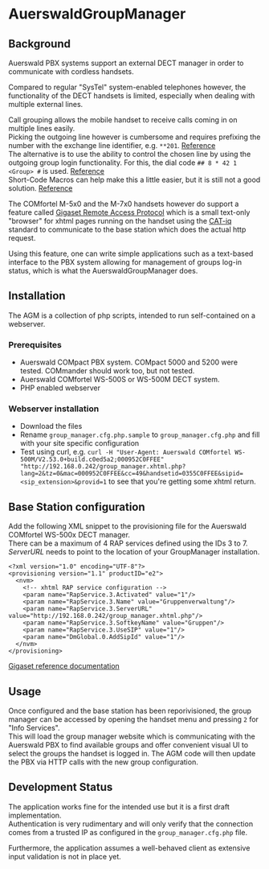 # AuerswaldGroupManager

## Background

Auerswald PBX systems support an external DECT manager in order to communicate with cordless handsets.

Compared to regular "SysTel" system-enabled telephones however, the functionality of the DECT handsets
is limited, especially when dealing with multiple external lines.

Call grouping allows the mobile handset to receive calls coming in on multiple lines easily.  
Picking the outgoing line however is cumbersome and requires prefixing the number
with the exchange line identifier, e.g. `**201`. [Reference](https://docs.auerswald.de/COMpact_5200_5500_R/Help_en_12/index.html#page/Buch1/gezieltvoipzugang_reference.html)  
The alternative is to use the ability to control the chosen line by using the outgoing group
login functionality. For this, the dial code `## 8 * 42 1 <Group> #` is used. [Reference](https://docs.auerswald.de/COMpact_5200_5500_R/Help_en_12/index.html#page/Buch1/gruppen_reference.html)  
Short-Code Macros can help make this a little easier, but it is still not a good solution. [Reference](https://docs.auerswald.de/COMpact_5200_5500_R/Help_en_12/index.html#page/Buch1/kurzwahlmakros_verwaltung_reference.html)

The COMfortel M-5x0 and the M-7x0 handsets however do support a feature called [Gigaset Remote Access Protocol](https://teamwork.gigaset.com/gigawiki/display/GPPPO/RAP+2.1) which is a small text-only "browser" for xhtml pages running on the handset using the [CAT-iq](https://en.wikipedia.org/wiki/CAT-iq) standard to communicate to the base station which does the actual http request.

Using this feature, one can write simple applications such as a text-based interface to the PBX system allowing for management of groups log-in status, which is what the AuerswaldGroupManager does.

## Installation

The AGM is a collection of php scripts, intended to run self-contained on a webserver.

### Prerequisites

- Auerswald COMpact PBX system. COMpact 5000 and 5200 were tested. COMmander should work too, but not tested.
- Auerswald COMfortel WS-500S or WS-500M DECT system.
- PHP enabled webserver

### Webserver installation

- Download the files
- Rename `group_manager.cfg.php.sample` to `group_manager.cfg.php` and fill with your site specific configuration
- Test using curl, e.g. `curl -H "User-Agent: Auerswald COMfortel WS-500M/V2.53.0+build.c0ed5a2;000952C0FFEE" "http://192.168.0.242/group_manager.xhtml.php?lang=2&tz=0&mac=000952C0FFEE&cc=49&handsetid=0355C0FFEE&sipid=<sip_extension>&provid=1` to see that you're getting some xhtml return.

## Base Station configuration

Add the following XML snippet to the provisioning file for the Auerswald COMfortel WS-500x DECT manager.  
There can be a maximum of 4 RAP services defined using the IDs 3 to 7.  
_ServerURL_ needs to point to the location of your GroupManager installation.

```
<?xml version="1.0" encoding="UTF-8"?>
<provisioning version="1.1" productID="e2">
  <nvm>
    <!-- xhtml RAP service configuration -->
    <param name="RapService.3.Activated" value="1"/>
    <param name="RapService.3.Name" value="Gruppenverwaltung"/>
    <param name="RapService.3.ServerURL" value="http://192.168.0.242/group_manager.xhtml.php"/>
    <param name="RapService.3.SoftkeyName" value="Gruppen"/>
    <param name="RapService.3.UseSIP" value="1"/>
    <param name="DmGlobal.0.AddSipId" value="1"/>
  </nvm>
</provisioning>
```

[Gigaset reference documentation](https://teamwork.gigaset.com/gigawiki/pages/viewpage.action?pageId=828671569)

## Usage

Once configured and the base station has been reporivisioned, the group manager can be accessed by opening the
handset menu and pressing `2` for "Info Services".  
This will load the group manager website which is communicating with the Auerswald PBX to find available groups and offer
convenient visual UI to select the groups the handset is logged in.
The AGM code will then update the PBX via HTTP calls with the new group configuration.

## Development Status

The application works fine for the intended use but it is a first draft implementation.  
Authentication is very rudimentary and will only verify that the connection comes from a trusted IP
as configured in the `group_manager.cfg.php` file.

Furthermore, the application assumes a well-behaved client as extensive input validation is not in place yet.
